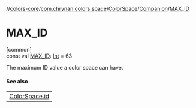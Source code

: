//[colors-core](../../../../index.md)/[com.chrynan.colors.space](../../index.md)/[ColorSpace](../index.md)/[Companion](index.md)/[MAX_ID](-m-a-x_-i-d.md)

# MAX_ID

[common]\
const val [MAX_ID](-m-a-x_-i-d.md): [Int](https://kotlinlang.org/api/latest/jvm/stdlib/kotlin/-int/index.html) = 63

The maximum ID value a color space can have.

#### See also

| |
|---|
| [ColorSpace.id](../id.md) |
